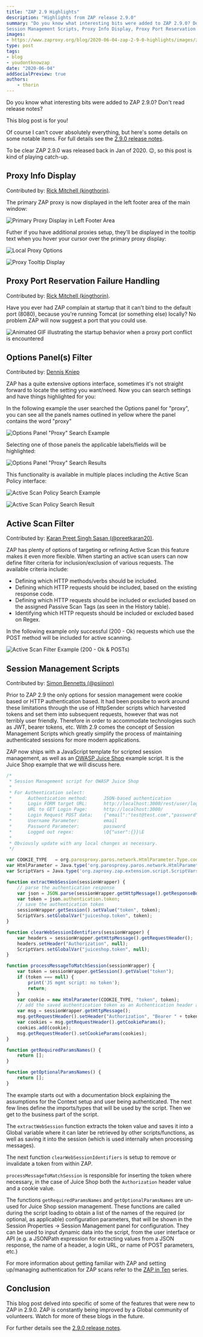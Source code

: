 ```yaml
---
title: "ZAP 2.9 Highlights"
description: "Highlights from ZAP release 2.9.0"
summary: "Do you know what interesting bits were added to ZAP 2.9.0? Don't read release notes? This blog post is for you! 
Session Management Scripts, Proxy Info Display, Proxy Port Reservation Failure Handling, Options Panel(s) Filter, Active Scan Filter, and more."
images:
- https://www.zaproxy.org/blog/2020-06-04-zap-2-9-0-highlights/images/zapbot.png
type: post
tags:
- blog
- youdontknowzap
date: "2020-06-04"
addSocialPreview: true
authors:
    - thorin
---
```


Do you know what interesting bits were added to ZAP 2.9.0?
Don't read release notes?

This blog post is for you!

Of course I can't cover absolutely everything, but here's some details on some notable items.
For full details see the [2.9.0 release notes](/docs/desktop/releases/2.9.0/).

To be clear ZAP 2.9.0 was released back in Jan of 2020. &#128521;, so this post is kind of playing catch-up.

## Proxy Info Display

Contributed by: [Rick Mitchell (kingthorin)](https://twitter.com/kingthorin_rm).

The primary ZAP proxy is now displayed in the left footer area of the main window:

![Primary Proxy Display in Left Footer Area](images/footer_proxy.png)

Futher if you have additional proxies setup, they'll be displayed in the tooltip text when you hover your cursor over the primary proxy display:

![Local Proxy Options](images/local_proxy_options.png)

![Proxy Tooltip Display](images/footer_proxy_tooltip.png)

## Proxy Port Reservation Failure Handling

Contributed by: [Rick Mitchell (kingthorin)](https://twitter.com/kingthorin_rm).

Have you ever had ZAP complain at startup that it can't bind to the default port (8080), because you're running Tomcat (or something else) locally? No problem
ZAP will now suggest a port that you could use.

![Animated GIF illustrating the startup behavior when a proxy port conflict is encountered](images/startup_conflict.gif)

## Options Panel(s) Filter

Contributed by: [Dennis Kniep](https://twitter.com/dennis_kniep)

ZAP has a quite extensive options interface, sometimes it's not straight forward to locate the setting you want/need. Now you can search settings
and have things highlighted for you:

In the following example the user searched the Options panel for "proxy", you can see all the panels names outlined in yellow where the panel contains the word "proxy"

![Options Panel "Proxy" Search Example](images/options_search.png)

Selecting one of those panels the applicable labels/fields will be highlighted:

![Options Panel "Proxy" Search Results](images/options_search_result.png)

This functionality is available in multiple places including the Active Scan Policy interface:

![Active Scan Policy Search Example](images/scan_policy_search.png)

![Active Scan Policy Search Result](images/scan_policy_search_result.png)

## Active Scan Filter

Contributed by: [Karan Preet Singh Sasan (@preetkaran20)](https://github.com/preetkaran20).

ZAP has plenty of options of targeting or refining Active Scan this feature makes it even more flexible. When starting an active scan users can now define filter criteria for inclusion/exclusion of various requests. The available criteria include:

- Defining which HTTP methods/verbs should be included.
- Defining which HTTP requests should be included, based on the existing response code.
- Defining which HTTP requests should be included or excluded based on the assigned Passive Scan Tags (as seen in the History table).
- Identifying which HTTP requests should be included or excluded based on Regex.

In the following example only successful (200 - Ok) requests which use the POST method will be included for active scanning.

![Active Scan Filter Example (200 - Ok & POSTs)](images/scan_filter.png)

## Session Management Scripts

Contributed by: [Simon Bennetts (@psiinon)](https://twitter.com/psiinon)

Prior to ZAP 2.9 the only options for session management were cookie based or HTTP authentication based. It had been possibe to work around these limitations through
the use of HttpSender scripts which harvested tokens and set them into subsequent requests, however that was not terribly user friendly. Therefore in order to
accommodate technologies such as JWT, bearer tokens, etc. With 2.9 comes the concept of Session Management Scripts which greatly simplify the process of maintaining
authenticated sessions for more modern applications.

ZAP now ships with a JavaScript template for scripted session management, as well as an [OWASP Juice Shop](https://owasp.org/www-project-juice-shop/) example script.
It is the Juice Shop example that we will discuss here.

```JavaScript
/*
 * Session Management script for OWASP Juice Shop
 *
 * For Authentication select:
 * 		Authentication method:		JSON-based authentication
 * 		Login FORM target URL:		http://localhost:3000/rest/user/login
 * 		URL to GET Login Page:		http://localhost:3000/
 * 		Login Request POST data:	{"email":"test@test.com","password":"test1"}
 * 		Username Parameter:			email
 * 		Password Parameter:			password
 * 		Logged out regex:			\Q{"user":{}}\E
 *
 * Obviously update with any local changes as necessary.
 */

var COOKIE_TYPE   = org.parosproxy.paros.network.HtmlParameter.Type.cookie;
var HtmlParameter = Java.type('org.parosproxy.paros.network.HtmlParameter')
var ScriptVars = Java.type('org.zaproxy.zap.extension.script.ScriptVars');

function extractWebSession(sessionWrapper) {
	// parse the authentication response
	var json = JSON.parse(sessionWrapper.getHttpMessage().getResponseBody().toString());
	var token = json.authentication.token;
	// save the authentication token
	sessionWrapper.getSession().setValue("token", token);
	ScriptVars.setGlobalVar("juiceshop.token", token);
}

function clearWebSessionIdentifiers(sessionWrapper) {
	var headers = sessionWrapper.getHttpMessage().getRequestHeader();
	headers.setHeader("Authorization", null);
	ScriptVars.setGlobalVar("juiceshop.token", null);
}

function processMessageToMatchSession(sessionWrapper) {
	var token = sessionWrapper.getSession().getValue("token");
	if (token === null) {
		print('JS mgmt script: no token');
		return;
	}
	var cookie = new HtmlParameter(COOKIE_TYPE, "token", token);
	// add the saved authentication token as an Authentication header and a cookie
	var msg = sessionWrapper.getHttpMessage();
	msg.getRequestHeader().setHeader("Authorization", "Bearer " + token);
	var cookies = msg.getRequestHeader().getCookieParams();
	cookies.add(cookie);
	msg.getRequestHeader().setCookieParams(cookies);
}

function getRequiredParamsNames() {
	return [];
}

function getOptionalParamsNames() {
	return [];
}
```

The example starts out with a documentation block explaining the assumptions for the Context setup and user being authenticated. The next few lines define the
imports/types that will be used by the script. Then we get to the business part of the script.

The `extractWebSession` function extracts the token value and saves it into a Global variable where it can later be retrieved by other scripts/functions, as well as saving it into the session (which is used internally when processing messages).

The next function `clearWebSessionIdentifiers` is setup to remove or invalidate a token from within ZAP.

`processMessageToMatchSession` is responsible for inserting the token where necessary, in the case of Juice Shop both the `Authorization` header value and a
cookie value.

The functions `getRequiredParamsNames` and `getOptionalParamsNames` are un-used for Juice Shop session management.
These functions are called during the script loading to obtain a list of the names of the required (or optional, as applicable) configuration parameters,
that will be shown in the Session Properties -> Session Management panel for configuration. They can be used to input dynamic data into the script,
from the user interface or API (e.g. a JSONPath expression for extracting values from a JSON response, the name of a header, a login URL, or name of POST parameters, etc.)

For more information about getting familiar with ZAP and setting up/managing authentication for ZAP scans refer to the
[ZAP in Ten](https://www.alldaydevops.com/zap-in-ten) series.

## Conclusion

This blog post delved into specific of some of the features that were new to ZAP in 2.9.0. ZAP is constantly being improved by a Global community
of volunteers. Watch for more of these blogs in the future.

For further details see the [2.9.0 release notes](/docs/desktop/releases/2.9.0/).
